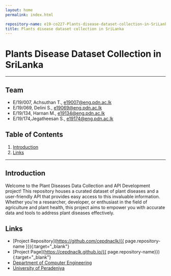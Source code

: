 ```yaml
---
layout: home
permalink: index.html

repository-name: e19-co227-Plants-disease-dataset-collection-in-SriLanka
title: Plants disease dataset collection in SriLanka
---
```


[comment]: # "This is the standard layout for the project, but you can clean this and use your own template"

# Plants Disease Dataset Collection in SriLanka

---

<!-- 
This is a sample image, to show how to add images to your page. To learn more options, please refer [this](https://projects.ce.pdn.ac.lk/docs/faq/how-to-add-an-image/)

![Sample Image](./images/sample.png)
 -->

## Team
-  E/19/007, Achsuthan T., e19007@eng.pdn.ac.lk
-  E/19/069, Delini S., e19069@eng.pdn.ac.lk
-  E/19/134, Harnan M., e19134@eng.pdn.ac.lk
-  E/19/174,Jegatheesan S., e19174@eng.pdn.ac.lk

## Table of Contents
1. [Introduction](#introduction)
2. [Links](#links)

---

## Introduction

Welcome to the Plant Diseases Data Collection and API Development project! This repository houses a curated dataset of plant diseases and a user-friendly API that provides easy access to this invaluable information. Whether you're a researcher, developer, or enthusiast in the field of agriculture and plant health, this project aims to empower you with accurate data and tools to address plant diseases effectively.

## Links

- [Project Repository](https://github.com/cepdnaclk/{{ page.repository-name }}){:target="_blank"}
- [Project Page](https://cepdnaclk.github.io/{{ page.repository-name}}){:target="_blank"}
- [Department of Computer Engineering](http://www.ce.pdn.ac.lk/)
- [University of Peradeniya](https://eng.pdn.ac.lk/)


[//]: # (Please refer this to learn more about Markdown syntax)
[//]: # (https://github.com/adam-p/markdown-here/wiki/Markdown-Cheatsheet)

